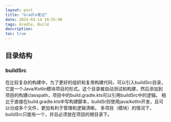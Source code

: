 ```yaml
---
layout: post
title: "Gradle笔记"
date: 2024-03-14 19:55:06
tags: Gradle, Build
description: 
toc: true
---
```


## 目录结构

### buildSrc
在比较复杂的构建中，为了更好的组织和复用构建代码，可以引入buildSrc目录，它是一个Java/Kotlin模块项目的形式。这个目录被自动测试和构建，然后添加到项目的构建classpath，项目中的build.gradle.kts可以引用buildSrc中的逻辑。
相比于直接在build.gradle.kts中写构建脚本，buildSr则使用java/kotlin开发，且可以分成多个文件，更加有利于管理和逻辑清晰。
多项目（模块）的情况下，buildSrc只能有一个，并且必须放在项目的根目录下。